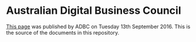 # Australian Digital Business Council

[This page](http://digitalbusinesscouncil.com.au/software-and-service-providers/documents/) was published by ADBC on Tuesday 13th September 2016. This is the source of the documents in this repository.